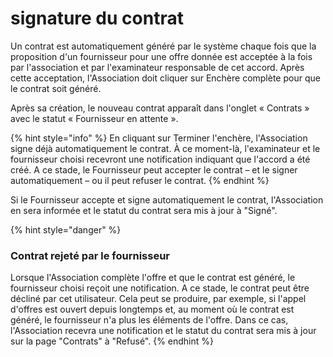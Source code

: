 # signature du contrat

Un contrat est automatiquement généré par le système chaque fois que la proposition d'un fournisseur pour une offre donnée est acceptée à la fois par l'association et par l'examinateur responsable de cet accord. Après cette acceptation, l'Association doit cliquer sur Enchère complète pour que le contrat soit généré.

Après sa création, le nouveau contrat apparaît dans l'onglet « Contrats » avec le statut « Fournisseur en attente ».

{% hint style="info" %}
En cliquant sur Terminer l'enchère, l'Association signe déjà automatiquement le contrat. À ce moment-là, l'examinateur et le fournisseur choisi recevront une notification indiquant que l'accord a été créé. A ce stade, le Fournisseur peut accepter le contrat – et le signer automatiquement – ​​ou il peut refuser le contrat.
{% endhint %}

Si le Fournisseur accepte et signe automatiquement le contrat, l'Association en sera informée et le statut du contrat sera mis à jour à "Signé".

{% hint style="danger" %}
### Contrat rejeté par le fournisseur

Lorsque l'Association complète l'offre et que le contrat est généré, le fournisseur choisi reçoit une notification. A ce stade, le contrat peut être décliné par cet utilisateur. Cela peut se produire, par exemple, si l'appel d'offres est ouvert depuis longtemps et, au moment où le contrat est généré, le fournisseur n'a plus les éléments de l'offre. Dans ce cas, l'Association recevra une notification et le statut du contrat sera mis à jour sur la page "Contrats" à "Refusé".
{% endhint %}
